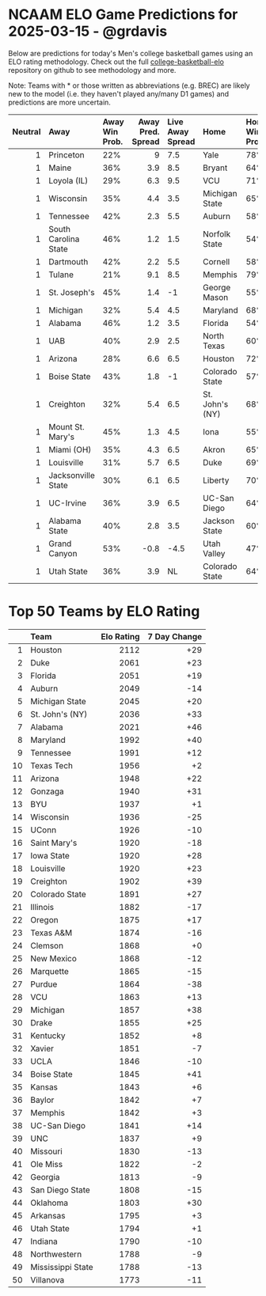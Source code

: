 # NCAAM ELO Game Predictions for 2025-03-15 - @grdavis
Below are predictions for today's Men's college basketball games using an ELO rating methodology. Check out the full [college-basketball-elo](https://github.com/grdavis/college-basketball-elo) repository on github to see methodology and more.

Note: Teams with * or those written as abbreviations (e.g. BREC) are likely new to the model (i.e. they haven't played any/many D1 games) and predictions are more uncertain.

|   Neutral | Away                 | Away Win Prob.   |   Away Pred. Spread | Live Away Spread   | Home            | Home Win Prob.   |   Home Pred. Spread |
|----------:|:---------------------|:-----------------|--------------------:|:-------------------|:----------------|:-----------------|--------------------:|
|         1 | Princeton            | 22%              |                 9   | 7.5                | Yale            | 78%              |                -9   |
|         1 | Maine                | 36%              |                 3.9 | 8.5                | Bryant          | 64%              |                -3.9 |
|         1 | Loyola (IL)          | 29%              |                 6.3 | 9.5                | VCU             | 71%              |                -6.3 |
|         1 | Wisconsin            | 35%              |                 4.4 | 3.5                | Michigan State  | 65%              |                -4.4 |
|         1 | Tennessee            | 42%              |                 2.3 | 5.5                | Auburn          | 58%              |                -2.3 |
|         1 | South Carolina State | 46%              |                 1.2 | 1.5                | Norfolk State   | 54%              |                -1.2 |
|         1 | Dartmouth            | 42%              |                 2.2 | 5.5                | Cornell         | 58%              |                -2.2 |
|         1 | Tulane               | 21%              |                 9.1 | 8.5                | Memphis         | 79%              |                -9.1 |
|         1 | St. Joseph's         | 45%              |                 1.4 | -1                 | George Mason    | 55%              |                -1.4 |
|         1 | Michigan             | 32%              |                 5.4 | 4.5                | Maryland        | 68%              |                -5.4 |
|         1 | Alabama              | 46%              |                 1.2 | 3.5                | Florida         | 54%              |                -1.2 |
|         1 | UAB                  | 40%              |                 2.9 | 2.5                | North Texas     | 60%              |                -2.9 |
|         1 | Arizona              | 28%              |                 6.6 | 6.5                | Houston         | 72%              |                -6.6 |
|         1 | Boise State          | 43%              |                 1.8 | -1                 | Colorado State  | 57%              |                -1.8 |
|         1 | Creighton            | 32%              |                 5.4 | 6.5                | St. John's (NY) | 68%              |                -5.4 |
|         1 | Mount St. Mary's     | 45%              |                 1.3 | 4.5                | Iona            | 55%              |                -1.3 |
|         1 | Miami (OH)           | 35%              |                 4.3 | 6.5                | Akron           | 65%              |                -4.3 |
|         1 | Louisville           | 31%              |                 5.7 | 6.5                | Duke            | 69%              |                -5.7 |
|         1 | Jacksonville State   | 30%              |                 6.1 | 6.5                | Liberty         | 70%              |                -6.1 |
|         1 | UC-Irvine            | 36%              |                 3.9 | 6.5                | UC-San Diego    | 64%              |                -3.9 |
|         1 | Alabama State        | 40%              |                 2.8 | 3.5                | Jackson State   | 60%              |                -2.8 |
|         1 | Grand Canyon         | 53%              |                -0.8 | -4.5               | Utah Valley     | 47%              |                 0.8 |
|         1 | Utah State           | 36%              |                 3.9 | NL                 | Colorado State  | 64%              |                -3.9 |

# Top 50 Teams by ELO Rating
|    | Team              |   Elo Rating |   7 Day Change |
|---:|:------------------|-------------:|---------------:|
|  1 | Houston           |         2112 |            +29 |
|  2 | Duke              |         2061 |            +23 |
|  3 | Florida           |         2051 |            +19 |
|  4 | Auburn            |         2049 |            -14 |
|  5 | Michigan State    |         2045 |            +20 |
|  6 | St. John's (NY)   |         2036 |            +33 |
|  7 | Alabama           |         2021 |            +46 |
|  8 | Maryland          |         1992 |            +40 |
|  9 | Tennessee         |         1991 |            +12 |
| 10 | Texas Tech        |         1956 |             +2 |
| 11 | Arizona           |         1948 |            +22 |
| 12 | Gonzaga           |         1940 |            +31 |
| 13 | BYU               |         1937 |             +1 |
| 14 | Wisconsin         |         1936 |            -25 |
| 15 | UConn             |         1926 |            -10 |
| 16 | Saint Mary's      |         1920 |            -18 |
| 17 | Iowa State        |         1920 |            +28 |
| 18 | Louisville        |         1920 |            +23 |
| 19 | Creighton         |         1902 |            +39 |
| 20 | Colorado State    |         1891 |            +27 |
| 21 | Illinois          |         1882 |            -17 |
| 22 | Oregon            |         1875 |            +17 |
| 23 | Texas A&M         |         1874 |            -16 |
| 24 | Clemson           |         1868 |             +0 |
| 25 | New Mexico        |         1868 |            -12 |
| 26 | Marquette         |         1865 |            -15 |
| 27 | Purdue            |         1864 |            -38 |
| 28 | VCU               |         1863 |            +13 |
| 29 | Michigan          |         1857 |            +38 |
| 30 | Drake             |         1855 |            +25 |
| 31 | Kentucky          |         1852 |             +8 |
| 32 | Xavier            |         1851 |             -7 |
| 33 | UCLA              |         1846 |            -10 |
| 34 | Boise State       |         1845 |            +41 |
| 35 | Kansas            |         1843 |             +6 |
| 36 | Baylor            |         1842 |             +7 |
| 37 | Memphis           |         1842 |             +3 |
| 38 | UC-San Diego      |         1841 |            +14 |
| 39 | UNC               |         1837 |             +9 |
| 40 | Missouri          |         1830 |            -13 |
| 41 | Ole Miss          |         1822 |             -2 |
| 42 | Georgia           |         1813 |             -9 |
| 43 | San Diego State   |         1808 |            -15 |
| 44 | Oklahoma          |         1803 |            +30 |
| 45 | Arkansas          |         1795 |             +3 |
| 46 | Utah State        |         1794 |             +1 |
| 47 | Indiana           |         1790 |            -10 |
| 48 | Northwestern      |         1788 |             -9 |
| 49 | Mississippi State |         1788 |            -13 |
| 50 | Villanova         |         1773 |            -11 |
